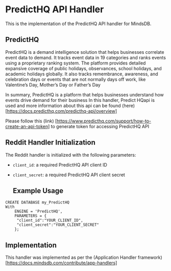 # PredictHQ API Handler
This is the implementation of the PredictHQ API handler for MindsDB.

## PredictHQ 

PredictHQ is a demand intelligence solution that helps businesses correlate event data to demand. It tracks event data in 19 categories and ranks events using a proprietary ranking system. The platform provides detailed expansive coverage of public holidays, observances, school holidays, and academic holidays globally. It also tracks remembrance, awareness, and celebration days or events that are not normally days off work, like Valentine’s Day, Mother’s Day or Father’s Day

In summary, PredictHQ is a platform that helps businesses understand how events drive demand for their business
In this handler, Predict HQapi is used and more information about this api can be found (here)[https://docs.predicthq.com/predicthq-api/overview]

Please follow this (link) [https://www.predicthq.com/support/how-to-create-an-api-token] to generate token for accessing PredictHQ API

## Reddit Handler Initialization

The Reddit handler is initialized with the following parameters:

- `client_id`: a required PredictHQ API client ID
- `client_secret`: a required PredictHQ API client secret


  ## Example Usage
```
CREATE DATABASE my_PredictHQ
With 
    ENGINE = 'PredictHQ',
    PARAMETERS = {
     "client_id":"YOUR_CLIENT_ID",
     "client_secret":"YOUR_CLIENT_SECRET"
    };
```

## Implementation

This handler was implemented as per the (Application Handler framework)[https://docs.mindsdb.com/contribute/app-handlers]
